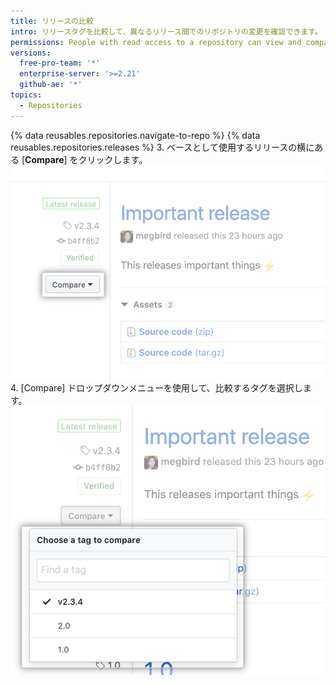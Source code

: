 ```yaml
---
title: リリースの比較
intro: リリースタグを比較して、異なるリリース間でのリポジトリの変更を確認できます。
permissions: People with read access to a repository can view and compare releases.
versions:
  free-pro-team: '*'
  enterprise-server: '>=2.21'
  github-ae: '*'
topics:
  - Repositories
---
```


{% data reusables.repositories.navigate-to-repo %}
{% data reusables.repositories.releases %}
3. ベースとして使用するリリースの横にある [**Compare**] をクリックします。 ![リリースタグの比較メニュー](/assets/images/help/releases/compare-tags-menu.png)
4. [Compare] ドロップダウンメニューを使用して、比較するタグを選択します。 ![リリースタグの比較メニューオプション](/assets/images/help/releases/compare-tags-menu-options.png)
